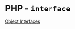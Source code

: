 # PHP - `interface`

[Object Interfaces](https://www.php.net/manual/en/language.oop5.interfaces.php)
